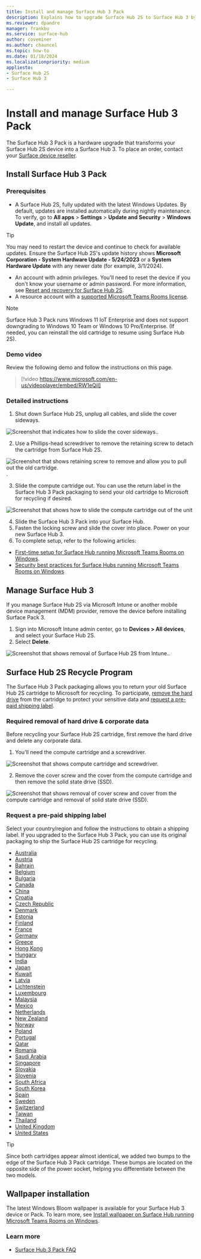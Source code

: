 ```yaml
---
title: Install and manage Surface Hub 3 Pack
description: Explains how to upgrade Surface Hub 2S to Surface Hub 3 by installing the Surface Hub 3 Pack. 
ms.reviewer: dpandre
manager: frankbu
ms.service: surface-hub
author: coveminer
ms.author: chauncel
ms.topic: how-to
ms.date: 01/18/2024
ms.localizationpriority: medium
appliesto:
- Surface Hub 2S
- Surface Hub 3

---
```


# Install and manage Surface Hub 3 Pack

The Surface Hub 3 Pack is a hardware upgrade that transforms your Surface Hub 2S device into a Surface Hub 3. To place an order, contact your [Surface device reseller](https://www.microsoft.com/surface/business/where-to-buy-microsoft-surface#DEVICESRESELLERS).

## Install Surface Hub 3 Pack

### Prerequisites

- A Surface Hub 2S, fully updated with the latest Windows Updates. By default, updates are installed automatically during nightly maintenance. To verify, go to **All apps** > **Settings** > **Update and Security** > **Windows Update**, and install all updates.

> [!TIP]
> You may need to restart the device and continue to check for available updates. Ensure the Surface Hub 2S's update history shows **Microsoft Corporation - System Hardware Update - 5/24/2023** or a **System Hardware Update** with any newer date (for example, 3/1/2024).

- An account with admin privileges. You'll need to reset the device if you don't know your username or admin password. For more information, see [Reset and recovery for Surface Hub 2S](/surface-hub/surface-hub-2s-recover-reset).
- A resource account with a [supported Microsoft Teams Rooms license](/microsoftteams/rooms/rooms-licensing).

> [!NOTE]
> Surface Hub 3 Pack runs Windows 11 IoT Enterprise and does not support downgrading to Windows 10 Team or Windows 10 Pro/Enterprise. (If needed, you can reinstall the old cartridge to resume using Surface Hub 2S). 

### Demo video

Review the following demo and follow the instructions on this page.

> [!video https://www.microsoft.com/en-us/videoplayer/embed/RW1eQiI]

### Detailed instructions

1. Shut down Surface Hub 2S, unplug all cables, and slide the cover sideways.

  ![Screenshot that indicates how to slide the cover sideways.](images/remove-cartridge-fig1.png).

2. Use a Phillips-head screwdriver to remove the retaining screw to detach the cartridge from Surface Hub 2S.

  ![Screenshot that shows retaining screw to remove and allow you to pull out the old cartridge.](images/remove-cartridge-fig2.png).

3. Slide the compute cartridge out. You can use the return label in the Surface Hub 3 Pack packaging to send your old cartridge to Microsoft for recycling if desired.

  ![Screenshot that shows how to slide the compute cartridge out of the unit](images/remove-cartridge-fig3.png)

4. Slide the Surface Hub 3 Pack into your Surface Hub.
5. Fasten the locking screw and slide the cover into place. Power on your new Surface Hub 3.  
6. To complete setup, refer to the following articles:

- [First-time setup for Surface Hub running Microsoft Teams Rooms on Windows](first-run-program-surface-hub-3.md).
- [Security best practices for Surface Hubs running Microsoft Teams Rooms on Windows](surface-hub-3-security.md)

## Manage Surface Hub 3 

If you manage Surface Hub 2S via Microsoft Intune or another mobile device management (MDM) provider, remove the device before installing Surface Pack 3.

1. Sign into Microsoft Intune admin center, go to **Devices > All devices**,  and select your Surface Hub 2S.
2. Select **Delete**.

  ![Screenshot that shows removal of Surface Hub 2S from Intune.](images/remove-hub2s-from-intune.png).

## Surface Hub 2S Recycle Program

The Surface Hub 3 Pack packaging allows you to return your old Surface Hub 2S cartridge to Microsoft for recycling. To participate, [remove the hard drive](#required-removal-of-hard-drive--corporate-data) from the cartridge to protect your sensitive data and [request a pre-paid shipping label](#request-a-pre-paid-shipping-label). 

### Required removal of hard drive & corporate data

Before recycling your Surface Hub 2S cartridge, first remove the hard drive and delete any corporate data.

1. You'll need the compute cartridge and a screwdriver.

![Screenshot that shows compute cartridge and screwdriver.](images/surface-hub-2s-repack-7.png)

2. Remove the cover screw and the cover from the compute cartridge and then remove the solid state drive (SSD).

![Screenshot that shows removal of cover screw and cover from the compute cartridge and removal of solid state drive (SSD).](images/surface-hub-2s-repack-8.png)

### Request a pre-paid shipping label

Select your country/region and follow the instructions to obtain a shipping label. If you upgraded to the Surface Hub 3 Pack, you can use its original packaging to ship the Surface Hub 2S cartridge for recycling. 

- [Australia](https://microsoft-hub.tes-amm.com/_Content/en-AU/)
- [Austria](https://microsoft-hub.tes-amm.com/_Content/de-AT/)
- [Bahrain](https://microsoft-hub.tes-amm.com/_Content/ar-BH/)
- [Belgium](https://microsoft-hub.tes-amm.com/_Content/nl-BE/)
- [Bulgaria](https://microsoft-hub.tes-amm.com/_Content/bg-BG)
- [Canada](https://microsoft-hub.tes-amm.com/_Content/en-CA/)
- [China](https://microsoft-hub.tes-amm.com/_Content/zh-CN/)
- [Croatia](https://microsoft-hub.tes-amm.com/_Content/hr-HR/)
- [Czech Republic](https://microsoft-hub.tes-amm.com/_Content/cs-CZ/)
- [Denmark](https://microsoft-hub.tes-amm.com/_Content/da-DK/)
- [Estonia](https://microsoft-hub.tes-amm.com/_Content/et-EE/)
- [Finland](https://microsoft-hub.tes-amm.com/_Content/fi-FI/)
- [France](https://microsoft-hub.tes-amm.com/_Content/fr-FR/)
- [Germany](https://microsoft-hub.tes-amm.com/_Content/de-DE/)
- [Greece](https://microsoft-hub.tes-amm.com/_Content/el-GR/)
- [Hong Kong](https://microsoft-hub.tes-amm.com/_Content/en-HK/)
- [Hungary](https://microsoft-hub.tes-amm.com/_Content/hu-HU/)
- [India](https://microsoft-hub.tes-amm.com/_Content/en-IN/)
- [Japan](https://microsoft-hub.tes-amm.com/_Content/ja-JP/)
- [Kuwait](https://microsoft-hub.tes-amm.com/_Content/ar-KW/)
- [Latvia](https://microsoft-hub.tes-amm.com/_Content/lv-LV/)
- [Lichtenstein](https://microsoft-hub.tes-amm.com/_Content/de-LI/)
- [Luxembourg](https://microsoft-hub.tes-amm.com/_Content/fr-LU/)
- [Malaysia](https://microsoft-hub.tes-amm.com/_Content/ms-MY/)
- [Mexico](https://microsoft-hub.tes-amm.com/_Content/es-MX/)
- [Netherlands](https://microsoft-hub.tes-amm.com/_Content/nl-NL/)
- [New Zealand](https://microsoft-hub.tes-amm.com/_Content/en-NZ/)
- [Norway](https://microsoft-hub.tes-amm.com/_Content/no/)
- [Poland](https://microsoft-hub.tes-amm.com/_Content/pl-PL/)
- [Portugal](https://microsoft-hub.tes-amm.com/_Content/pt-PT/)
- [Qatar](https://microsoft-hub.tes-amm.com/_Content/ar-QA/)
- [Romania](https://microsoft-hub.tes-amm.com/_Content/ro-RO/)
- [Saudi Arabia](https://microsoft-hub.tes-amm.com/_Content/ar-SA/)
- [Singapore](https://microsoft-hub.tes-amm.com/_Content/en-SG/)
- [Slovakia](https://microsoft-hub.tes-amm.com/_Content/sk-SK/)
- [Slovenia](https://microsoft-hub.tes-amm.com/_Content/sl-SI/)
- [South Africa](https://microsoft-hub.tes-amm.com/_Content/af-ZA/)
- [South Korea](https://microsoft-hub.tes-amm.com/_Content/ko-KR/)
- [Spain](https://microsoft-hub.tes-amm.com/_Content/es-ES/)
- [Sweden](https://microsoft-hub.tes-amm.com/_Content/sv-SE/)
- [Switzerland](https://microsoft-hub.tes-amm.com/_Content/fr-CH/)
- [Taiwan](https://microsoft-hub.tes-amm.com/_Content/zh-TW/)
- [Thailand](https://microsoft-hub.tes-amm.com/_Content/th-TH/)
- [United Kingdom](https://microsoft-hub.tes-amm.com/_Content/en-GB/)
- [United States](https://microsoft-hub.tes-amm.com/_Content/en-US/)

> [!TIP]
> Since both cartridges appear almost identical, we added two bumps to the edge of the Surface Hub 3 Pack cartridge. These bumps are located on the opposite side of the power socket, helping you differentiate between the two models.

## Wallpaper installation

The latest Windows Bloom wallpaper is available for your Surface Hub 3 device or Pack. To learn more, see [Install wallpaper on Surface Hub running Microsoft Teams Rooms on Windows](install-wallpaper-surface-hub.md).

### Learn more

- [Surface Hub 3 Pack FAQ](surface-hub-3-pack-faq.md)
